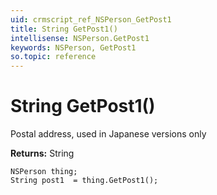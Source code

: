 ```yaml
---
uid: crmscript_ref_NSPerson_GetPost1
title: String GetPost1()
intellisense: NSPerson.GetPost1
keywords: NSPerson, GetPost1
so.topic: reference
---
```


# String GetPost1()

Postal address, used in Japanese versions only

**Returns:** String

```crmscript
NSPerson thing;
String post1  = thing.GetPost1();
```

